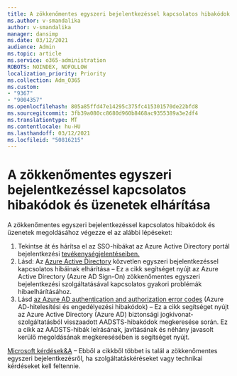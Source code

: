 ```yaml
---
title: A zökkenőmentes egyszeri bejelentkezéssel kapcsolatos hibakódok és üzenetek elhárítása
ms.author: v-smandalika
author: v-smandalika
manager: dansimp
ms.date: 03/12/2021
audience: Admin
ms.topic: article
ms.service: o365-administration
ROBOTS: NOINDEX, NOFOLLOW
localization_priority: Priority
ms.collection: Adm_O365
ms.custom:
- "9367"
- "9004357"
ms.openlocfilehash: 805a85ffd47e14295c375fc415301570de22bfd8
ms.sourcegitcommit: 3fb39a080cc8680d960b8468ac9355389a3e2df4
ms.translationtype: MT
ms.contentlocale: hu-HU
ms.lasthandoff: 03/12/2021
ms.locfileid: "50816215"
---
```

# <a name="troubleshoot-seamless-single-sign-on-sso-error-codes-and-messages"></a>A zökkenőmentes egyszeri bejelentkezéssel kapcsolatos hibakódok és üzenetek elhárítása

A zökkenőmentes egyszeri bejelentkezéssel kapcsolatos hibakódok és üzenetek megoldásához végezze el az alábbi lépéseket:

1. Tekintse át és hárítsa el az SSO-hibákat az Azure Active Directory portál bejelentkezési [tevékenységjelentéseiben.](https://docs.microsoft.com/azure/active-directory/reports-monitoring/concept-sign-ins)
2. Lásd: Az [Azure Active Directory](https://docs.microsoft.com/azure/active-directory/hybrid/tshoot-connect-sso#sign-in-failure-reasons-in-the-azure-active-directory-admin-center-needs-a-premium-license) közvetlen egyszeri bejelentkezéssel kapcsolatos hibáinak elhárítása – Ez a cikk segítséget nyújt az Azure Active Directory (Azure AD Sign-On) zökkenőmentes egyszeri bejelentkezési szolgáltatásával kapcsolatos gyakori problémák hibaelhárításához.
3. Lásd [az Azure AD authentication and authorization error codes](https://docs.microsoft.com/azure/active-directory/develop/reference-aadsts-error-codes#lookup-current-error-code-information) (Azure AD-hitelesítési és engedélyezési hibakódok) – Ez a cikk segítséget nyújt az Azure Active Directory (Azure AD) biztonsági jogkivonat-szolgáltatásból visszaadott AADSTS-hibakódok megkeresése során. Ez a cikk az AADSTS-hibák leírásának, javításának és néhány javasolt kerülő megoldásának megkeresésében is segítséget nyújt.

[Microsoft kérdések&A](https://docs.microsoft.com/answers/topics/azure-ad-single-sign-on.html) – Ebből a cikkből többet is talál a zökkenőmentes egyszeri bejelentkezésről, ha szolgáltatáskéréseket vagy technikai kérdéseket kell feltennie.

